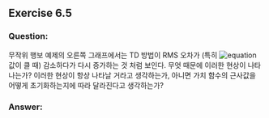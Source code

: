 ## Exercise 6.5

### Question:

무작위 행보 예제의 오른쪽 그래프에서는 TD 방법이 RMS 오차가 (특히 ![equation](https://latex.codecogs.com/svg.latex?\alpha) 값이 클 때) 감소하다가 다시 증가하는 것 처럼 보인다. 무엇 때문에 이러한 현상이 나타나는가? 이러한 현상이 항상 나타날 거라고 생각하는가, 아니면 가치 함수의 근사값을 어떻게 초기화하는지에 따라 달라진다고 생각하는가?

### Answer:
